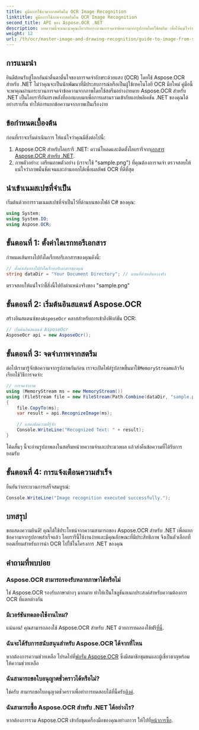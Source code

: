 ```yaml
---
title: คู่มือการใช้ภาพจากสตรีมใน OCR Image Recognition
linktitle: คู่มือการใช้ภาพจากสตรีมใน OCR Image Recognition
second_title: API ของ Aspose.OCR .NET
description: บทความนี้จะแนะนำคุณเกี่ยวกับกระบวนการจดจำข้อความจากรูปภาพโดยใช้สตรีม เพื่อให้แน่ใจว่าสามารถบูรณาการกับแอปพลิเคชัน .NET ของคุณได้อย่างราบรื่น เหมาะสำหรับนักพัฒนาที่มีทักษะทุกระดับ
weight: 12
url: /th/ocr/master-image-and-drawing-recognition/guide-to-image-from-stream/
---
```

## การแนะนำ

ยินดีต้อนรับสู่โลกอันน่าตื่นตาตื่นใจของการจดจำอักขระด้วยแสง (OCR) โดยใช้ Aspose.OCR สำหรับ .NET ไม่ว่าคุณจะเป็นนักพัฒนาที่มีประสบการณ์หรือเป็นผู้ใช้เทคโนโลยี OCR มือใหม่ คู่มือนี้จะพาคุณผ่านกระบวนการจดจำข้อความจากภาพโดยใช้สตรีมอย่างง่ายดาย Aspose.OCR สำหรับ .NET เป็นไลบรารีอันทรงพลังที่ออกแบบมาเพื่อการผสานรวมเข้ากับแอปพลิเคชัน .NET ของคุณได้อย่างราบรื่น ทำให้การแยกข้อความจากภาพเป็นเรื่องง่าย

## ข้อกำหนดเบื้องต้น

ก่อนที่เราจะเริ่มดำเนินการ ให้แน่ใจว่าคุณมีสิ่งต่อไปนี้:

1.  Aspose.OCR สำหรับไลบรารี .NET: ดาวน์โหลดและติดตั้งไลบรารีจาก[เอกสาร Aspose.OCR สำหรับ .NET](https://reference.aspose.com/ocr/net/).
2. ภาพตัวอย่าง: เตรียมภาพตัวอย่าง (เราจะใช้ "sample.png") ที่คุณต้องการจดจำ ตรวจสอบให้แน่ใจว่าภาพนั้นชัดเจนและอ่านออกได้เพื่อผลลัพธ์ OCR ที่ดีที่สุด

## นำเข้าเนมสเปซที่จำเป็น

เริ่มต้นด้วยการรวมเนมสเปซที่จำเป็นไว้ที่ด้านบนของไฟล์ C# ของคุณ:

```csharp
using System;
using System.IO;
using Aspose.OCR;
```

## ขั้นตอนที่ 1: ตั้งค่าไดเรกทอรีเอกสาร

กำหนดเส้นทางไปยังไดเร็กทอรีเอกสารของคุณดังนี้:

```csharp
// ตั้งค่าเส้นทางไปยังไดเร็กทอรีเอกสารของคุณ
string dataDir = "Your Document Directory"; // แทนที่ด้วยเส้นทางจริง
```

ตรวจสอบให้แน่ใจว่าชี้สิ่งนี้ไปยังตำแหน่งจริงของ "sample.png"

## ขั้นตอนที่ 2: เริ่มต้นอินสแตนซ์ Aspose.OCR

 สร้างอินสแตนซ์ของ`AsposeOcr` คลาสสำหรับการเข้าถึงฟังก์ชัน OCR:

```csharp
// เริ่มต้นอินสแตนซ์ AsposeOcr
AsposeOcr api = new AsposeOcr();
```

## ขั้นตอนที่ 3: จดจำภาพจากสตรีม

 ต่อไปเรามารู้จักข้อความจากรูปภาพกันก่อน เราจะเปิดไฟล์รูปภาพขึ้นมาใช้`MemoryStream`แล้วจึงเรียกใช้วิธีการจดจำ:

```csharp
// การจดจำภาพ
using (MemoryStream ms = new MemoryStream())
using (FileStream file = new FileStream(Path.Combine(dataDir, "sample.png"), FileMode.Open, FileAccess.Read))
{
    file.CopyTo(ms);
    var result = api.RecognizeImage(ms);
    
    // แสดงข้อความที่รู้จัก
    Console.WriteLine("Recognized Text: " + result);
}
```

โค้ดสั้นๆ นี้จะอ่านรูปภาพลงในสตรีมหน่วยความจำและประมวลผล แล้วส่งคืนข้อความที่ได้รับการยอมรับ

## ขั้นตอนที่ 4: การแจ้งเตือนความสำเร็จ

ยืนยันว่ากระบวนการเสร็จสมบูรณ์:

```csharp
Console.WriteLine("Image recognition executed successfully.");
```

## บทสรุป

ขอแสดงความยินดี! คุณได้ใช้ประโยชน์จากความสามารถของ Aspose.OCR สำหรับ .NET เพื่อแยกข้อความจากรูปภาพสำเร็จแล้ว ไลบรารีนี้ใช้งานง่ายและมีคุณลักษณะที่มีประสิทธิภาพ จึงเป็นตัวเลือกที่ยอดเยี่ยมสำหรับการนำ OCR ไปใช้ในโครงการ .NET ของคุณ

## คำถามที่พบบ่อย

### Aspose.OCR สามารถรองรับหลายภาษาได้หรือไม่

ใช่ Aspose.OCR รองรับภาษาต่างๆ มากมาย ทำให้เป็นโซลูชันอเนกประสงค์สำหรับความต้องการ OCR ที่แตกต่างกัน

### มีเวอร์ชันทดลองใช้งานไหม?

 แน่นอน! คุณสามารถลองใช้ Aspose.OCR สำหรับ .NET ด้วยการทดลองใช้ฟรี[ที่นี่](https://releases.aspose.com/).

### ฉันจะได้รับการสนับสนุนสำหรับ Aspose.OCR ได้จากที่ไหน

หากต้องการความช่วยเหลือ โปรดไปที่[ฟอรั่ม Aspose.OCR](https://forum.aspose.com/c/ocr/16) ซึ่งมีสมาชิกชุมชนและผู้เชี่ยวชาญพร้อมให้ความช่วยเหลือ

### ฉันสามารถขอใบอนุญาตชั่วคราวได้หรือไม่?

 ใช่ครับ สามารถขอใบอนุญาตชั่วคราวเพื่อทำการทดสอบได้ที่นี้ครับ[ลิงค์](https://purchase.conholdate.com/temporary-license/).

### ฉันสามารถซื้อ Aspose.OCR สำหรับ .NET ได้อย่างไร?

 หากต้องการรวม Aspose.OCR เข้ากับชุดเครื่องมือของคุณอย่างถาวร ให้ไปที่[หน้าการซื้อ](https://purchase.conholdate.com/buy).